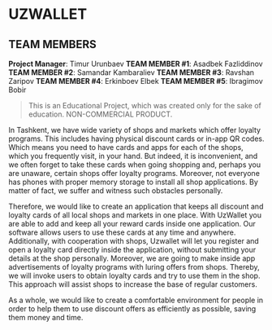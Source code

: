 UZWALLET
=================
TEAM MEMBERS
-----------------

**Project Manager**: Timur Urunbaev 
**TEAM MEMBER #1**: Asadbek Fazliddinov 
**TEAM MEMBER #2**: Samandar Kambaraliev 
**TEAM MEMBER #3**: Ravshan Zaripov 
**TEAM MEMBER #4**: Erkinboev Elbek 
**TEAM MEMBER #5**: Ibragimov Bobir 

> This is an Educational Project, which was created only for the sake of education. NON-COMMERCIAL PRODUCT.

In Tashkent, we have wide variety of shops and markets which offer loyalty programs. This includes having physical discount cards or in-app QR codes. Which means you need to have cards and apps for each of the shops, which you frequently visit, in your hand. But indeed, it is inconvenient, and we often forget to take these cards when going shopping and, perhaps you are unaware, certain shops offer loyalty programs. Moreover, not everyone has phones with proper memory storage to install all shop applications. By matter of fact, we suffer and witness such obstacles personally.

Therefore, we would like to create an application that keeps all discount and loyalty cards of all local shops and markets in one place. With UzWallet you are able to add and keep all your reward cards inside one application. Our software allows users to use these cards at any time and anywhere. Additionally, with cooperation with shops, Uzwallet will let you register and open a loyalty card directly inside the application, without submitting your details at the shop personally. Moreover, we are going to make inside app advertisements of loyalty programs with luring offers from shops. Thereby, we will invoke users to obtain loyalty cards and try to use them in the shop. This approach will assist shops to increase the base of regular customers.

As a whole, we would like to create a comfortable environment for people in order to help them to use discount offers as efficiently as possible, saving them money and time.
